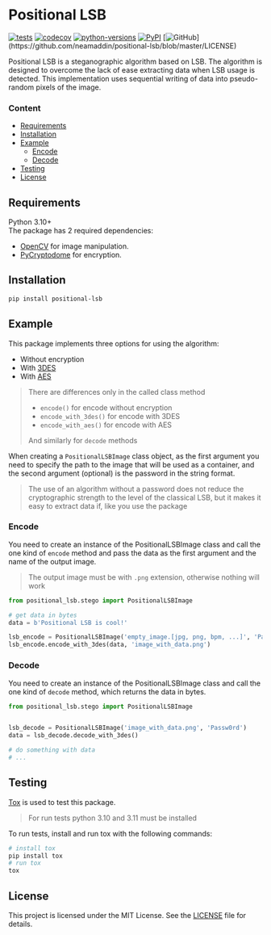 # Positional LSB

[![tests](https://github.com/neamaddin/positional-lsb/actions/workflows/tests.yml/badge.svg)](https://github.com/neamaddin/positional-lsb/actions/workflows/tests.yml)
[![codecov](https://codecov.io/gh/neamaddin/positional-lsb/branch/main/graph/badge.svg?token=ZO0TQ25F6C)](https://codecov.io/gh/neamaddin/positional-lsb)
[![python-versions](https://img.shields.io/static/v1?logo=python&label=python&message=3.10%20|%203.11&color=success)](https://pypi.org/project/positional-lsb/)
[![PyPI](https://img.shields.io/pypi/v/positional-lsb?color=success)](https://pypi.org/project/positional-lsb/)
[![GitHub](https://img.shields.io/pypi/l/positional-lsb?color=success")](https://github.com/neamaddin/positional-lsb/blob/master/LICENSE)

Positional LSB is a steganographic algorithm based on LSB. The algorithm is designed to overcome the lack of ease extracting data when LSB usage is detected. This implementation uses sequential writing of data into pseudo-random pixels of the image.

### Content

- [Requirements](#requirements)
- [Installation](#installation)
- [Example](#example)
  - [Encode](#encode)
  - [Decode](#decode)
- [Testing](#testing)
- [License](#license)

## Requirements

Python 3.10+<br>
The package has 2 required dependencies:
- [OpenCV](https://pypi.org/project/opencv-python/) for image manipulation.
- [PyCryptodome](https://pypi.org/project/pycryptodome/) for encryption.

## Installation

```sh
pip install positional-lsb
```

## Example

This package implements three options for using the algorithm:
- Without encryption
- With [3DES](https://nvlpubs.nist.gov/nistpubs/Legacy/SP/nistspecialpublication800-67r1.pdf)
- With [AES](https://csrc.nist.gov/csrc/media/publications/fips/197/final/documents/fips-197.pdf)

> There are differences only in the called class method
> - `encode()` for encode without encryption
> - `encode_with_3des()` for encode with 3DES
> - `encode_with_aes()` for encode with AES
>
> And similarly for `decode` methods

When creating a `PositionalLSBImage` class object, as the first argument you need to specify the path to the image that will be used as a container, and the second argument (optional) is the password in the string format.

> The use of an algorithm without a password does not reduce the cryptographic strength to the level of the classical LSB, but it makes it easy to extract data if, like you use the package

### Encode

You need to create an instance of the PositionalLSBImage class and call the one kind of `encode` method and pass the data as the first argument and the name of the output image.

> The output image must be with `.png` extension, otherwise nothing will work
```python
from positional_lsb.stego import PositionalLSBImage

# get data in bytes
data = b'Positional LSB is cool!'

lsb_encode = PositionalLSBImage('empty_image.[jpg, png, bpm, ...]', 'Passw0rd')
lsb_encode.encode_with_3des(data, 'image_with_data.png')

```
### Decode

You need to create an instance of the PositionalLSBImage class and call the one kind of `decode` method, which returns the data in bytes.

```python
from positional_lsb.stego import PositionalLSBImage


lsb_decode = PositionalLSBImage('image_with_data.png', 'Passw0rd')
data = lsb_decode.decode_with_3des()

# do something with data
# ...

```
## Testing

[Tox](https://tox.wiki/en/latest/) is used to test this package.

> For run tests python 3.10 and 3.11 must be installed

To run tests, install and run tox with the following commands:
```sh
# install tox
pip install tox
# run tox
tox
```
## License

This project is licensed under the MIT License. See the [LICENSE](LICENSE) file for details.
